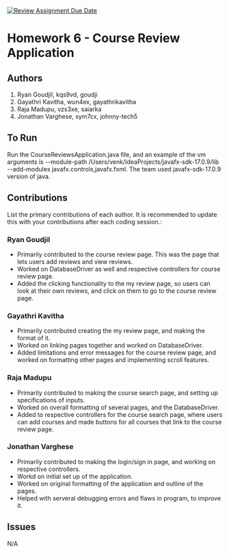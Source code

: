 [![Review Assignment Due Date](https://classroom.github.com/assets/deadline-readme-button-24ddc0f5d75046c5622901739e7c5dd533143b0c8e959d652212380cedb1ea36.svg)](https://classroom.github.com/a/uwW2kZBL)
# Homework 6 - Course Review Application

## Authors
1) Ryan Goudjil, kqs9vd, goudji
2) Gayathri Kavitha, wun4ex, gayathrikavitha
3) Raja Madupu, vzs3xe, saiarka
4) Jonathan Varghese, sym7cx, johnny-tech5

## To Run

Run the CourseReviewsApplication.java file, and an example of the vm arguments is --module-path /Users/venk/IdeaProjects/javafx-sdk-17.0.9/lib --add-modules javafx.controls,javafx.fxml. The team used javafx-sdk-17.0.9 version of java. 

## Contributions

List the primary contributions of each author. It is recommended to update this with your contributions after each coding session.:

### Ryan Goudjil

* Primarily contributed to the course review page. This was the page that lets users add reviews and view reviews. 
* Worked on DatabaseDriver as well and respective controllers for course review page.
* Added the clicking functionality to the my review page, so users can look at their own reviews, and click on them to go to the course review page.

### Gayathri Kavitha

* Primarily contributed creating the my review page, and making the format of it.
* Worked on linking pages together and worked on DatabaseDriver.
* Added limitations and error messages for the course review page, and worked on formatting other pages and implementing scroll features. 

### Raja Madupu

* Primarily contributed to making the course search page, and setting up specifications of inputs.
* Worked on overall formatting of several pages, and the DatabaseDriver.
* Added to respective controllers for the course search page, where users can add courses and made buttons for all courses that link to the course review page.

### Jonathan Varghese

* Primarily contributed to making the login/sign in page, and working on respective controllers.
* Workd on initial set up of the application.
* Worked on original formatting of the application and outline of the pages.
* Helped with serveral debugging errors and flaws in program, to improve it.
  
## Issues

N/A
